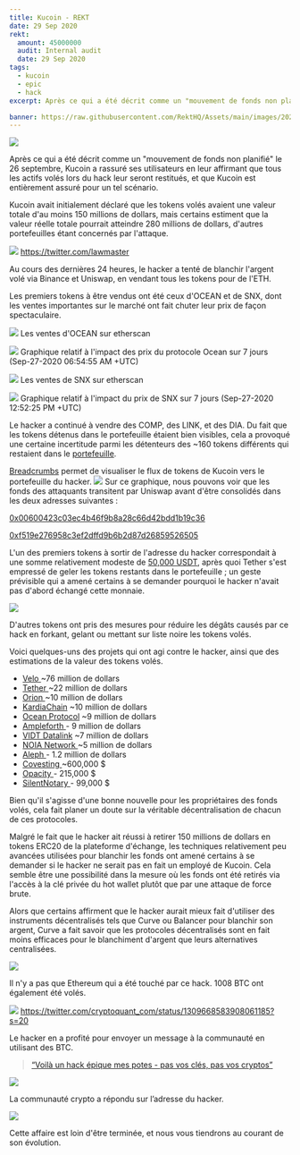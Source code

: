 ```yaml
---
title: Kucoin - REKT
date: 29 Sep 2020
rekt: 
  amount: 45000000
  audit: Internal audit
  date: 29 Sep 2020
tags:
  - kucoin
  - epic
  - hack
excerpt: Après ce qui a été décrit comme un "mouvement de fonds non planifié" le 26 septembre, Kucoin a rassuré ses utilisateurs en leur affirmant que tous les actifs volés lors du hack leur seront restitués, et que Kucoin est entièrement assuré pour un tel scénario.

banner: https://raw.githubusercontent.com/RektHQ/Assets/main/images/2020/09/kucoinwojak-2.jpg
---
```


![](https://raw.githubusercontent.com/RektHQ/Assets/main/images/2020/09/kucoinwojak-2.jpg)

Après ce qui a été décrit comme un "mouvement de fonds non planifié" le 26 septembre, Kucoin a rassuré ses utilisateurs en leur affirmant que tous les actifs volés lors du hack leur seront restitués, et que Kucoin est entièrement assuré pour un tel scénario.

Kucoin avait initialement déclaré que les tokens volés avaient une valeur totale d'au moins 150 millions de dollars, mais certains estiment que la valeur réelle totale pourrait atteindre 280 millions de dollars, d'autres portefeuilles étant concernés par l'attaque.

![](https://lh5.googleusercontent.com/jSvYaOxSiPSRRAs2MpTOVHgjB_tloUJBPJ3ogbbRRc2eRVfCEclg-L_u1MLEgTRuBbtyNWRb1FsGXB2sCZCf02jE2q-VRADXtu5TGwrdhw8QVzVJSOvuHALL83veNYqXgL9KfEXK)
https://twitter.com/lawmaster

Au cours des dernières 24 heures, le hacker a tenté de blanchir l'argent volé via Binance et Uniswap, en vendant tous les tokens pour de l'ETH.

Les premiers tokens à être vendus ont été ceux d'OCEAN et de SNX, dont les ventes importantes sur le marché ont fait chuter leur prix de façon spectaculaire.

![](https://lh4.googleusercontent.com/bq0uBVE0LKcPXkhOiswITliRJB11zBqtRF_i2ci_pLZDF6UgIZcSQzinXD9fh-qRyRdrbBHoErrE8mQjD-tDPfptI-zPYEdNg8H_f0IJjnBxaQEi703txSSTM0zSDmI-4a9eQl_p) Les ventes d'OCEAN sur etherscan

![](https://raw.githubusercontent.com/RektHQ/Assets/main/images/2020/09/oceansales.JPG)
Graphique relatif à l'impact des prix du protocole Ocean sur 7 jours (Sep-27-2020 06:54:55 AM +UTC)

![](https://lh3.googleusercontent.com/ai0TnzWCgqN1R1EcKufgjE-2RoJytN3YYgVlGT_CjRuKi6DUxURPDorDjdndtEEisYqqCmWcXkBc77_xZMMWEKdnsjUFevmMwLC9YH4aEAtd5NSU08QV1UOKbqY0tbSTQvuwLAFW)
Les ventes de SNX sur etherscan

![](https://lh4.googleusercontent.com/kHeUKoW7vmnDZBOIgenYYVswNMYSyKvG3kFvF_3yEMGNxiF5vjpIjidNn_5JWHMABPZVBAQ9KzVgHu_dg8JNQi0t4nl2z0zLAEdgMUXN6qYh5N4FyeodIR_uqSJj16h4Rfrvmqhp)
Graphique relatif à l'impact du prix de SNX sur 7 jours (Sep-27-2020 12:52:25 PM +UTC)

Le hacker a continué à vendre des COMP, des LINK, et des DIA. Du fait que les tokens détenus dans le portefeuille étaient bien visibles, cela a provoqué une certaine incertitude parmi les détenteurs des ~160 tokens différents qui restaient dans le [portefeuille](https://etherscan.io/tokenholdings?a=0xeb31973e0febf3e3d7058234a5ebbae1ab4b8c23).

[Breadcrumbs](https://www.breadcrumbs.app/) permet de visualiser le flux de tokens de Kucoin vers le portefeuille du hacker.
![](https://lh3.googleusercontent.com/1dmQCPHeMQgnLO88hqpAciHifQcwSLyl2fq-mAQ0-y3L9z1qUuWQbhiHZ_YFmOKa7O0l5_qlaOc-18KaG4vjcJ4UfthObxqGZU2HvV9Xi7Jjgld-o3zt1KiX07CmxIFzKMcNs8uB)
Sur ce graphique, nous pouvons voir que les fonds des attaquants transitent par Uniswap avant d'être consolidés dans les deux adresses suivantes :

[0x00600423c03ec4b46f9b8a28c66d42bdd1b19c36](https://etherscan.io/address/0x00600423c03ec4b46f9b8a28c66d42bdd1b19c36)

[0xf519e276958c3ef2dffd9b6b2d87d26859526505](https://etherscan.io/address/0xf519e276958c3ef2dffd9b6b2d87d26859526505)

L'un des premiers tokens à sortir de l'adresse du hacker correspondait à une somme relativement modeste de [50,000 USDT](https://etherscan.io/tx/0xc6eb6440d4f2c8b649ee7e647e90ea3a354e0bb300540c95d2464553f6b6cff8), après quoi Tether s'est empressé de geler les tokens restants dans le portefeuille ; un geste prévisible qui a amené certains à se demander pourquoi le hacker n'avait pas d'abord échangé cette monnaie.

![](https://lh6.googleusercontent.com/jlT9bg3gp6rcYpKnRCpy-B7_yTsKDne_XGgFHnFv02jfxnXK4ECflNFjrNGp4Wzbg3DVoeXh_r-HUEISks1ffkML6l5jMTXkQ0p2XBhqVSt8K2vjKOxkVKroI9bRowSk2Czsv3sM)

D'autres tokens ont pris des mesures pour réduire les dégâts causés par ce hack en forkant, gelant ou mettant sur liste noire les tokens volés.

Voici quelques-uns des projets qui ont agi contre le hacker, ainsi que des estimations de la valeur des tokens volés.


- [Velo ](https://twitter.com/veloprotocol/status/1309937702041608192?s=20)~76 million de dollars
- [Tether ](https://twitter.com/paoloardoino/status/1309771801581494272?s=20)~22 million de dollars
- [Orion ](https://blog.orionprotocol.io/tokenswap)~10 million de dollars
- [KardiaChain](https://medium.com/kardiachain/kardiachain-issues-1-1-token-swap-in-response-to-kucoin-security-breach-ensuring-no-loss-to-kai-218b564b03d7) ~10 million de dollars
- [Ocean Protocol](https://twitter.com/oceanprotocol/status/1310154281505390592) ~9 million de dollars
- [Ampleforth ](https://twitter.com/AmpleforthOrg/status/1310355657632092160)- 9 million de dollars
- [VIDT Datalink](https://twitter.com/VIDT_Datalink/status/1309880082337615872?s=20) ~7 million de dollars
- [NOIA Network ](https://medium.com/noia/kucoin-exchange-hack-update-fe8f49ca6393)~5 million de dollars
- [Aleph ](https://medium.com/aleph-im/kucoin-exchange-hack-update-c1cd88a55301)- 1.2 million de dollars
- [Covesting ](https://twitter.com/covesting/status/1310103008152350725?s=20)~600,000 $
- [Opacity ](https://medium.com/opacity-storage/kucoin-security-incident-and-opq-token-swap-faa3fb45d44d)- 215,000 $
- [SilentNotary ](https://twitter.com/SilentNotary/status/1309876794372354050?s=20)- 99,000 $

Bien qu'il s'agisse d'une bonne nouvelle pour les propriétaires des fonds volés, cela fait planer un doute sur la véritable décentralisation de chacun de ces protocoles.

Malgré le fait que le hacker ait réussi à retirer 150 millions de dollars en tokens ERC20 de la plateforme d'échange, les techniques relativement peu avancées utilisées pour blanchir les fonds ont amené certains à se demander si le hacker ne serait pas en fait un employé de Kucoin. Cela semble être une possibilité dans la mesure où les fonds ont été retirés via l'accès à la clé privée du hot wallet plutôt que par une attaque de force brute.

Alors que certains affirment que le hacker aurait mieux fait d'utiliser des instruments décentralisés tels que Curve ou Balancer pour blanchir son argent, Curve a fait savoir que les protocoles décentralisés sont en fait moins efficaces pour le blanchiment d'argent que leurs alternatives centralisées.

![](https://lh5.googleusercontent.com/3MYTGQ9VLY_N1aHUP22vwMNB2UhrBN85gTaiEjmfI5Y7QpQicRbKbO7cNeJgIW2Fj_wEd-Kd1pQscKMBgOK6BxuSpl2a4P4QLLYZKCHgv0UGKhSQUE0SJqk2H091lbV7tQR2decL)

Il n'y a pas que Ethereum qui a été touché par ce hack. 1008 BTC ont également été volés.

![](https://lh6.googleusercontent.com/-jqWL3Elk3xHOe5qutdui5mPMzS6IrOOP5HUztVA4-0w3EQ_-VPrGM9Y58AK4JCmSOANBqnIm158aqvZy0Iipe5_ctq3nxYE0iOIzgU3FDC53a8uLsXS1ybCk0yrzxAuXCqF71Hu)
https://twitter.com/cryptoquant_com/status/1309668583908061185?s=20

Le hacker en a profité pour envoyer un message à la communauté en utilisant des BTC.

> [“Voilà un hack épique mes potes - pas vos clés, pas vos cryptos”](https://blockchair.com/bitcoin/transaction/4e6f0e562e1309ff4fa17e0d87e9bdbadce924a16201e86807028cbed9dfb3b8)

![](https://lh3.googleusercontent.com/T1D2MBp9_4_vCpQCT3R-iM3Y7PBEylUJmZ8eP0sMh4Fe85tiWQxQP8M0Y2ZR9ELuXY-blAfwTmvy1jehVjF5zXMblrw1S_uytgoTDnQHwDFz7tzyORBLo8DRotsxIV-se_9zSiVH)

La communauté crypto a répondu sur l’adresse du hacker.

![](https://lh3.googleusercontent.com/gecctBXdN_wEWsPiWGmPLpWnkByl9QzWr85Ck6mEg58-c6Pf5I_h6yp3loKcTral-SVjmHMLvmqUUGg4fN9QcAm6E-h2S8MbRLSu3rBnJlv1xmJKp1aA2uEp9uqcZQnEUFzG8mcC)

Cette affaire est loin d'être terminée, et nous vous tiendrons au courant de son évolution.
